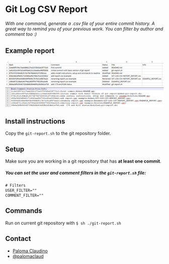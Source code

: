 # Git Log CSV Report
###### With one command, generate a .csv file of your entire commit history. A great way to remind you of your previous work. You can filter by author and comment too :)

## Example report
![example of what a report looks like](example01.png)
![example of what a report looks like](example02.png)

## Install instructions
Copy the `git-report.sh` to the git repository folder.

## Setup
Make sure you are working in a git repository that has **at least one commit**.

##### You can set the user and comment filters in the `git-report.sh` file:
```
# Filters
USER_FILTER=""
COMMENT_FILTER=""
```

## Commands
Run on current git repository with `$ sh ./git-report.sh`

## Contact
- [Paloma Claudino](mailto:paloma.claud@gmail.com)
- [@palomaclaud](http://github.com/palomaclaud)
